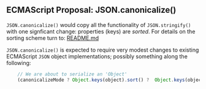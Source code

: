 ## ECMAScript Proposal: JSON.canonicalize()

`JSON.canonicalize()` would copy all the functionality of `JSON.stringify()` with one signficant change: properties (keys) are *sorted*.  For details on the sorting scheme turn to: [README.md](https://github.com/cyberphone/json-canonicalization/blob/master/README.md)

`JSON.canonicalize()` is expected to require very modest changes to existing ECMAScript `JSON` object implementations; possibly something along the following:

```js
    // We are about to serialize an 'Object'
    (canonicalizeMode ? Object.keys(object).sort() ?  Object.keys(object)).forEach((key) => {
```
